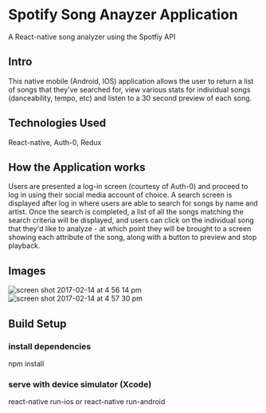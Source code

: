 # Spotify Song Anayzer Application

A React-native song analyzer using the Spotfiy API

## Intro

This native mobile (Android, IOS) application allows the user to return a list of songs that they've searched for, view various stats for individual songs (danceability, tempo, etc) and listen to a 30 second preview of each song.

## Technologies Used

React-native, Auth-0, Redux

## How the Application works

Users are presented a log-in screen (courtesy of Auth-0) and proceed to log in using their social media account of choice. A search screen is displayed after log in where users are able to search for songs by name and artist. Once the search is completed, a list of all the songs matching the search criteria will be displayed, and users can click on the individual song that they'd like to analyze - at which point they will be brought to a screen showing each attribute of the song, along with a button to preview and stop playback.

## Images

![screen shot 2017-02-14 at 4 56 14 pm](https://cloud.githubusercontent.com/assets/19242172/22954996/04d00780-f2d7-11e6-86a2-1227deb2bf7e.png)
![screen shot 2017-02-14 at 4 57 30 pm](https://cloud.githubusercontent.com/assets/19242172/22955001/0bf0c8ce-f2d7-11e6-81bb-511a78863a01.png)

## Build Setup

### install dependencies
npm install

### serve with device simulator (Xcode)
react-native run-ios or react-native run-android
